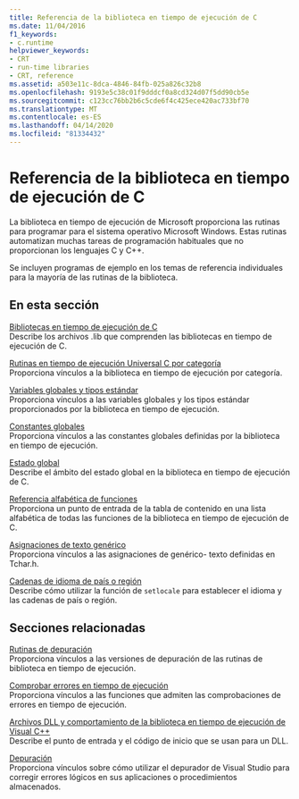 ```yaml
---
title: Referencia de la biblioteca en tiempo de ejecución de C
ms.date: 11/04/2016
f1_keywords:
- c.runtime
helpviewer_keywords:
- CRT
- run-time libraries
- CRT, reference
ms.assetid: a503e11c-8dca-4846-84fb-025a826c32b8
ms.openlocfilehash: 9193e5c38c01f9dddcf0a8cd324d07f5dd90cb5e
ms.sourcegitcommit: c123cc76bb2b6c5cde6f4c425ece420ac733bf70
ms.translationtype: MT
ms.contentlocale: es-ES
ms.lasthandoff: 04/14/2020
ms.locfileid: "81334432"
---
```

# <a name="c-run-time-library-reference"></a>Referencia de la biblioteca en tiempo de ejecución de C

La biblioteca en tiempo de ejecución de Microsoft proporciona las rutinas para programar para el sistema operativo Microsoft Windows. Estas rutinas automatizan muchas tareas de programación habituales que no proporcionan los lenguajes C y C++.

Se incluyen programas de ejemplo en los temas de referencia individuales para la mayoría de las rutinas de la biblioteca.

## <a name="in-this-section"></a>En esta sección

[Bibliotecas en tiempo de ejecución de C](../c-runtime-library/crt-library-features.md)<br/>
Describe los archivos .lib que comprenden las bibliotecas en tiempo de ejecución de C.

[Rutinas en tiempo de ejecución Universal C por categoría](../c-runtime-library/run-time-routines-by-category.md)<br/>
Proporciona vínculos a la biblioteca en tiempo de ejecución por categoría.

[Variables globales y tipos estándar](../c-runtime-library/global-variables-and-standard-types.md)<br/>
Proporciona vínculos a las variables globales y los tipos estándar proporcionados por la biblioteca en tiempo de ejecución.

[Constantes globales](../c-runtime-library/global-constants.md)<br/>
Proporciona vínculos a las constantes globales definidas por la biblioteca en tiempo de ejecución.

[Estado global](../c-runtime-library/global-state.md)<br/>
Describe el ámbito del estado global en la biblioteca en tiempo de ejecución de C.

[Referencia alfabética de funciones](../c-runtime-library/reference/crt-alphabetical-function-reference.md)<br/>
Proporciona un punto de entrada de la tabla de contenido en una lista alfabética de todas las funciones de la biblioteca en tiempo de ejecución de C.

[Asignaciones de texto genérico](../c-runtime-library/generic-text-mappings.md)<br/>
Proporciona vínculos a las asignaciones de genérico- texto definidas en Tchar.h.

[Cadenas de idioma de país o región](../c-runtime-library/locale-names-languages-and-country-region-strings.md)<br/>
Describe cómo utilizar la función de `setlocale` para establecer el idioma y las cadenas de país o región.

## <a name="related-sections"></a>Secciones relacionadas

[Rutinas de depuración](../c-runtime-library/debug-routines.md)<br/>
Proporciona vínculos a las versiones de depuración de las rutinas de biblioteca en tiempo de ejecución.

[Comprobar errores en tiempo de ejecución](../c-runtime-library/run-time-error-checking.md)<br/>
Proporciona vínculos a las funciones que admiten las comprobaciones de errores en tiempo de ejecución.

[Archivos DLL y comportamiento de la biblioteca en tiempo de ejecución de Visual C++](../build/run-time-library-behavior.md)<br/>
Describe el punto de entrada y el código de inicio que se usan para un DLL.

[Depuración](/visualstudio/debugger/debugging-in-visual-studio)<br/>
Proporciona vínculos sobre cómo utilizar el depurador de Visual Studio para corregir errores lógicos en sus aplicaciones o procedimientos almacenados.
